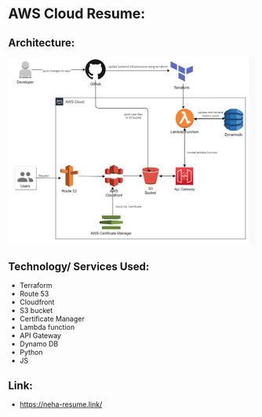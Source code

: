 # AWS Cloud Resume:

## Architecture:
![Alt text](aws-resume-architecture.png)

## Technology/ Services Used:

- Terraform 
- Route 53
- Cloudfront
- S3 bucket
- Certificate Manager
- Lambda function
- API Gateway
- Dynamo DB
- Python
- JS

## Link:
- https://neha-resume.link/